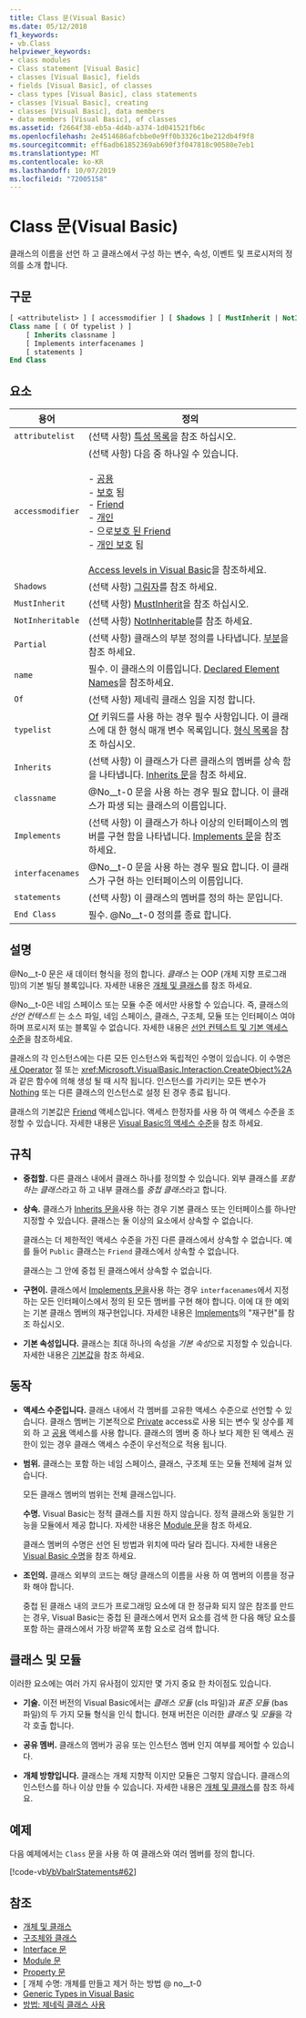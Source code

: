```yaml
---
title: Class 문(Visual Basic)
ms.date: 05/12/2018
f1_keywords:
- vb.Class
helpviewer_keywords:
- class modules
- Class statement [Visual Basic]
- classes [Visual Basic], fields
- fields [Visual Basic], of classes
- class types [Visual Basic], class statements
- classes [Visual Basic], creating
- classes [Visual Basic], data members
- data members [Visual Basic], of classes
ms.assetid: f2664f38-eb5a-4d4b-a374-1d041521fb6c
ms.openlocfilehash: 2e4514686afcbbe0e9ff0b3326c1be212db4f9f8
ms.sourcegitcommit: eff6adb61852369ab690f3f047818c90580e7eb1
ms.translationtype: MT
ms.contentlocale: ko-KR
ms.lasthandoff: 10/07/2019
ms.locfileid: "72005158"
---
```

# <a name="class-statement-visual-basic"></a>Class 문(Visual Basic)
클래스의 이름을 선언 하 고 클래스에서 구성 하는 변수, 속성, 이벤트 및 프로시저의 정의를 소개 합니다.  
  
## <a name="syntax"></a>구문  
  
```vb  
[ <attributelist> ] [ accessmodifier ] [ Shadows ] [ MustInherit | NotInheritable ] [ Partial ] _  
Class name [ ( Of typelist ) ]  
    [ Inherits classname ]  
    [ Implements interfacenames ]  
    [ statements ]  
End Class  
```  
  
## <a name="parts"></a>요소  
  
|용어|정의|  
|---|---|  
|`attributelist`|(선택 사항) [특성 목록](../../../visual-basic/language-reference/statements/attribute-list.md)을 참조 하십시오.|  
|`accessmodifier`|(선택 사항) 다음 중 하나일 수 있습니다.<br /><br /> -   [공용](../../../visual-basic/language-reference/modifiers/public.md)<br />-   [보호](../../../visual-basic/language-reference/modifiers/protected.md) 됨<br />-   [Friend](../../../visual-basic/language-reference/modifiers/friend.md)<br />-   [개인](../../../visual-basic/language-reference/modifiers/private.md)<br />-   으로[보호 된 Friend](../../language-reference/modifiers/protected-friend.md)<br />- [개인 보호](../../language-reference/modifiers/private-protected.md) 됨<br/><br/> [Access levels in Visual Basic](../../../visual-basic/programming-guide/language-features/declared-elements/access-levels.md)을 참조하세요.|  
|`Shadows`|(선택 사항) [그림자](../../../visual-basic/language-reference/modifiers/shadows.md)를 참조 하세요.|  
|`MustInherit`|(선택 사항) [MustInherit](../../../visual-basic/language-reference/modifiers/mustinherit.md)을 참조 하십시오.|  
|`NotInheritable`|(선택 사항) [NotInheritable](../../../visual-basic/language-reference/modifiers/notinheritable.md)를 참조 하세요.|  
|`Partial`|(선택 사항) 클래스의 부분 정의를 나타냅니다. [부분](../../../visual-basic/language-reference/modifiers/partial.md)을 참조 하세요.|  
|`name`|필수. 이 클래스의 이름입니다. [Declared Element Names](../../../visual-basic/programming-guide/language-features/declared-elements/declared-element-names.md)을 참조하세요.|  
|`Of`|(선택 사항) 제네릭 클래스 임을 지정 합니다.|  
|`typelist`|[Of](../../../visual-basic/language-reference/statements/of-clause.md) 키워드를 사용 하는 경우 필수 사항입니다. 이 클래스에 대 한 형식 매개 변수 목록입니다. [형식 목록](../../../visual-basic/language-reference/statements/type-list.md)을 참조 하십시오.|  
|`Inherits`|(선택 사항) 이 클래스가 다른 클래스의 멤버를 상속 함을 나타냅니다. [Inherits 문](../../../visual-basic/language-reference/statements/inherits-statement.md)을 참조 하세요.|  
|`classname`|@No__t-0 문을 사용 하는 경우 필요 합니다. 이 클래스가 파생 되는 클래스의 이름입니다.|  
|`Implements`|(선택 사항) 이 클래스가 하나 이상의 인터페이스의 멤버를 구현 함을 나타냅니다. [Implements 문](../../../visual-basic/language-reference/statements/implements-statement.md)을 참조 하세요.|  
|`interfacenames`|@No__t-0 문을 사용 하는 경우 필요 합니다. 이 클래스가 구현 하는 인터페이스의 이름입니다.|  
|`statements`|(선택 사항) 이 클래스의 멤버를 정의 하는 문입니다.|  
|`End Class`|필수. @No__t-0 정의를 종료 합니다.|  
  
## <a name="remarks"></a>설명  
 @No__t-0 문은 새 데이터 형식을 정의 합니다. *클래스* 는 OOP (개체 지향 프로그래밍)의 기본 빌딩 블록입니다. 자세한 내용은 [개체 및 클래스](../../../visual-basic/programming-guide/language-features/objects-and-classes/index.md)를 참조 하세요.  
  
 @No__t-0은 네임 스페이스 또는 모듈 수준 에서만 사용할 수 있습니다. 즉, 클래스의 *선언 컨텍스트* 는 소스 파일, 네임 스페이스, 클래스, 구조체, 모듈 또는 인터페이스 여야 하며 프로시저 또는 블록일 수 없습니다. 자세한 내용은 [선언 컨텍스트 및 기본 액세스 수준](../../../visual-basic/language-reference/statements/declaration-contexts-and-default-access-levels.md)을 참조하세요.  
  
 클래스의 각 인스턴스에는 다른 모든 인스턴스와 독립적인 수명이 있습니다. 이 수명은 [새 Operator](../../../visual-basic/language-reference/operators/new-operator.md) 절 또는 <xref:Microsoft.VisualBasic.Interaction.CreateObject%2A>과 같은 함수에 의해 생성 될 때 시작 됩니다. 인스턴스를 가리키는 모든 변수가 [Nothing](../../../visual-basic/language-reference/nothing.md) 또는 다른 클래스의 인스턴스로 설정 된 경우 종료 됩니다.  
  
 클래스의 기본값은 [Friend](../../../visual-basic/language-reference/modifiers/friend.md) 액세스입니다. 액세스 한정자를 사용 하 여 액세스 수준을 조정할 수 있습니다. 자세한 내용은 [Visual Basic의 액세스 수준](../../../visual-basic/programming-guide/language-features/declared-elements/access-levels.md)을 참조 하세요.  
  
## <a name="rules"></a>규칙  
  
- **중첩할.** 다른 클래스 내에서 클래스 하나를 정의할 수 있습니다. 외부 클래스를 *포함 하는 클래스*라고 하 고 내부 클래스를 *중첩 클래스*라고 합니다.  
  
- **상속.** 클래스가 [Inherits 문을](../../../visual-basic/language-reference/statements/inherits-statement.md)사용 하는 경우 기본 클래스 또는 인터페이스를 하나만 지정할 수 있습니다. 클래스는 둘 이상의 요소에서 상속할 수 없습니다.  
  
     클래스는 더 제한적인 액세스 수준을 가진 다른 클래스에서 상속할 수 없습니다. 예를 들어 `Public` 클래스는 `Friend` 클래스에서 상속할 수 없습니다.  
  
     클래스는 그 안에 중첩 된 클래스에서 상속할 수 없습니다.  
  
- **구현이.** 클래스에서 [Implements 문을](../../../visual-basic/language-reference/statements/implements-statement.md)사용 하는 경우 `interfacenames`에서 지정 하는 모든 인터페이스에서 정의 된 모든 멤버를 구현 해야 합니다. 이에 대 한 예외는 기본 클래스 멤버의 재구현입니다. 자세한 내용은 [Implements](../../../visual-basic/language-reference/statements/implements-clause.md)의 "재구현"를 참조 하십시오.  
  
- **기본 속성입니다.** 클래스는 최대 하나의 속성을 *기본 속성*으로 지정할 수 있습니다. 자세한 내용은 [기본값](../../../visual-basic/language-reference/modifiers/default.md)을 참조 하세요.  
  
## <a name="behavior"></a>동작  
  
- **액세스 수준입니다.** 클래스 내에서 각 멤버를 고유한 액세스 수준으로 선언할 수 있습니다. 클래스 멤버는 기본적으로 [Private](../../../visual-basic/language-reference/modifiers/private.md) access로 사용 되는 변수 및 상수를 제외 하 고 [공용](../../../visual-basic/language-reference/modifiers/public.md) 액세스를 사용 합니다. 클래스의 멤버 중 하나 보다 제한 된 액세스 권한이 있는 경우 클래스 액세스 수준이 우선적으로 적용 됩니다.  
  
- **범위.** 클래스는 포함 하는 네임 스페이스, 클래스, 구조체 또는 모듈 전체에 걸쳐 있습니다.  
  
     모든 클래스 멤버의 범위는 전체 클래스입니다.  
  
     **수명.** Visual Basic는 정적 클래스를 지원 하지 않습니다. 정적 클래스와 동일한 기능을 모듈에서 제공 합니다. 자세한 내용은 [Module 문](../../../visual-basic/language-reference/statements/module-statement.md)을 참조 하세요.  
  
     클래스 멤버의 수명은 선언 된 방법과 위치에 따라 달라 집니다. 자세한 내용은 [Visual Basic 수명](../../../visual-basic/programming-guide/language-features/declared-elements/lifetime.md)을 참조 하세요.  
  
- **조인의.** 클래스 외부의 코드는 해당 클래스의 이름을 사용 하 여 멤버의 이름을 정규화 해야 합니다.  
  
     중첩 된 클래스 내의 코드가 프로그래밍 요소에 대 한 정규화 되지 않은 참조를 만드는 경우, Visual Basic는 중첩 된 클래스에서 먼저 요소를 검색 한 다음 해당 요소를 포함 하는 클래스에서 가장 바깥쪽 포함 요소로 검색 합니다.  
  
## <a name="classes-and-modules"></a>클래스 및 모듈  
 이러한 요소에는 여러 가지 유사점이 있지만 몇 가지 중요 한 차이점도 있습니다.  
  
- **기술.** 이전 버전의 Visual Basic에서는 *클래스 모듈* (cls 파일)과 *표준 모듈* (bas 파일)의 두 가지 모듈 형식을 인식 합니다. 현재 버전은 이러한 *클래스* 및 *모듈*을 각각 호출 합니다.  
  
- **공유 멤버.** 클래스의 멤버가 공유 또는 인스턴스 멤버 인지 여부를 제어할 수 있습니다.  
  
- **개체 방향입니다.** 클래스는 개체 지향적 이지만 모듈은 그렇지 않습니다. 클래스의 인스턴스를 하나 이상 만들 수 있습니다. 자세한 내용은 [개체 및 클래스](../../../visual-basic/programming-guide/language-features/objects-and-classes/index.md)를 참조 하세요.  
  
## <a name="example"></a>예제  
 다음 예제에서는 `Class` 문을 사용 하 여 클래스와 여러 멤버를 정의 합니다.  
  
 [!code-vb[VbVbalrStatements#62](~/samples/snippets/visualbasic/VS_Snippets_VBCSharp/VbVbalrStatements/VB/Class1.vb#62)]  
  
## <a name="see-also"></a>참조

- [개체 및 클래스](../../../visual-basic/programming-guide/language-features/objects-and-classes/index.md)
- [구조체와 클래스](../../../visual-basic/programming-guide/language-features/data-types/structures-and-classes.md)
- [Interface 문](../../../visual-basic/language-reference/statements/interface-statement.md)
- [Module 문](../../../visual-basic/language-reference/statements/module-statement.md)
- [Property 문](../../../visual-basic/language-reference/statements/property-statement.md)
- [ 개체 수명: 개체를 만들고 제거 하는 방법 @ no__t-0
- [Generic Types in Visual Basic](../../../visual-basic/programming-guide/language-features/data-types/generic-types.md)
- [방법: 제네릭 클래스 사용](../../../visual-basic/programming-guide/language-features/data-types/how-to-use-a-generic-class.md)
